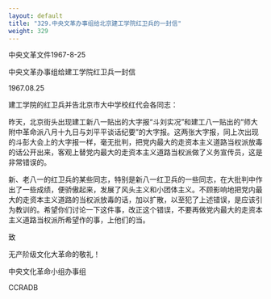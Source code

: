 ```yaml
---
layout: default
title: "329.中央文革办事组给北京建工学院红卫兵的一封信"
weight: 329
---
```


中央文革文件1967-8-25

中央文革办事组给建工学院红卫兵一封信

1967.08.25

建工学院的红卫兵并告北京市大中学校红代会各同志：

昨天，北京街头出现建工新八一贴出的大字报“斗刘实况”和建工八一贴出的“师大附中革命派八月十九日与刘平平谈话纪要”的大字报。这两张大字报，同上次出现的斗彭大会上的大字报一样，毫无批判，把党内最大的走资本主义道路当权派放毒的话公开出来，客观上替党内最大的走资本主义道路当权派做了义务宣传员，这是非常错误的。

新、老八一的红卫兵的某些同志，特别是新八一红卫兵的一些同志，在大批判中作出了一些成绩，便骄傲起来，发展了风头主义和小团体主义。不顾影响地把党内最大的走资本主义道路的当权派放毒的话，加以扩散，以至犯了上述错误，是应该引为教训的。希望你们讨论一下这件事，改正这个错误，不要再做党内最大的走资本主义道路当权派所希望作的事，上他们的当。

致

无产阶级文化大革命的敬礼！

中央文化革命小组办事组

CCRADB

